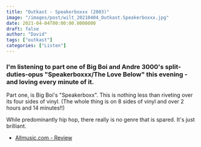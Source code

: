 ```yaml
---
title: "Outkast - Speakerboxxx (2003)"
image: "/images/post/wilt_20210404_Outkast.Speakerboxxx.jpg"
date: 2021-04-04T00:00:00.0000000
draft: false
author: "David"
tags: ["outkast"]
categories: ["Listen"]
---
```

### I'm listening to part one of Big Boi and Andre 3000's split-duties-opus "Speakerboxxx/The Love Below" this evening - and loving every minute of it.

 Part one, is Big Boi's "Speakerboxx". This is nothing less than riveting over its four sides of vinyl. (The whole thing is on 8 sides of vinyl and over 2 hours and 14 minutes!!)

 While predominantly hip hop, there really is no genre that is spared. It's just brilliant. 

-  [Allmusic.com - Review](https://www.allmusic.com/album/speakerboxxx-the-love-below-mw0000226528)